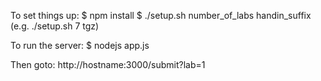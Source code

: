 To set things up:
	$ npm install
    $ ./setup.sh number_of_labs handin_suffix (e.g. ./setup.sh 7 tgz)

To run the server:
	$ nodejs app.js

Then goto:
http://hostname:3000/submit?lab=1

